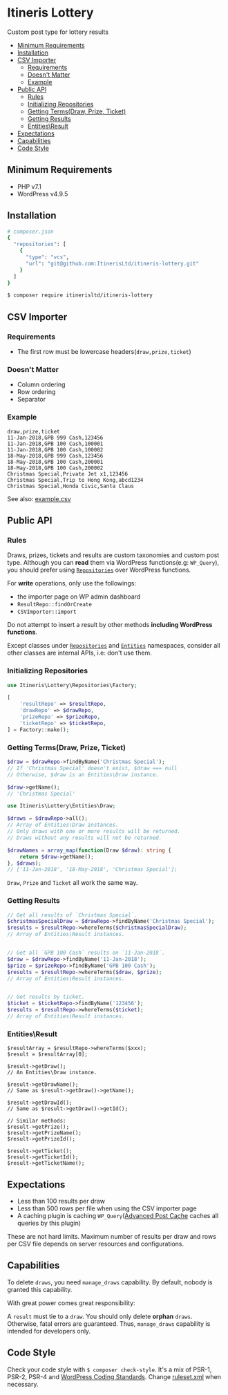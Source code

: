 # Itineris Lottery

Custom post type for lottery results

<!-- START doctoc generated TOC please keep comment here to allow auto update -->
<!-- DON'T EDIT THIS SECTION, INSTEAD RE-RUN doctoc TO UPDATE -->


- [Minimum Requirements](#minimum-requirements)
- [Installation](#installation)
- [CSV Importer](#csv-importer)
  - [Requirements](#requirements)
  - [Doesn't Matter](#doesnt-matter)
  - [Example](#example)
- [Public API](#public-api)
  - [Rules](#rules)
  - [Initializing Repositories](#initializing-repositories)
  - [Getting Terms(Draw, Prize, Ticket)](#getting-termsdraw-prize-ticket)
  - [Getting Results](#getting-results)
  - [Entities\Result](#entities%5Cresult)
- [Expectations](#expectations)
- [Capabilities](#capabilities)
- [Code Style](#code-style)

<!-- END doctoc generated TOC please keep comment here to allow auto update -->

## Minimum Requirements

- PHP v7.1
- WordPress v4.9.5

## Installation

```bash
# composer.json
{
  "repositories": [
    {
      "type": "vcs",
      "url": "git@github.com:ItinerisLtd/itineris-lottery.git"
    }
  ]
}
```

```bash
$ composer require itinerisltd/itineris-lottery
```

## CSV Importer

### Requirements

- The first row must be lowercase headers(`draw,prize,ticket`)

### Doesn't Matter

- Column ordering
- Row ordering
- Separator

### Example 

```
draw,prize,ticket
11-Jan-2018,GPB 999 Cash,123456
11-Jan-2018,GPB 100 Cash,100001
11-Jan-2018,GPB 100 Cash,100002
18-May-2018,GPB 999 Cash,123456
18-May-2018,GPB 100 Cash,200001
18-May-2018,GPB 100 Cash,200002
Christmas Special,Private Jet x1,123456
Christmas Special,Trip to Hong Kong,abcd1234
Christmas Special,Honda Civic,Santa Claus
```

See also: [example.csv](./example.csv)

## Public API

### Rules

Draws, prizes, tickets and results are custom taxonomies and custom post type. 
Although you can **read** them via WordPress functions(e.g: `WP_Query`), you should prefer using [`Repositories`](./src/Repositories) over WordPress functions. 


For **write** operations, only use the followings:
 - the importer page on WP admin dashboard
 - `ResultRepo::findOrCreate`
 - `CSVImporter::import`

Do not attempt to insert a result by other methods **including WordPress functions**.


Except classes under [`Repositories`](./src/Repositories) and [`Entities`](./src/Entities) namespaces, consider all other classes are internal APIs, i.e: don't use them.

### Initializing Repositories

```php
use Itineris\Lottery\Repositories\Factory;

[
    'resultRepo' => $resultRepo,
    'drawRepo' => $drawRepo,
    'prizeRepo' => $prizeRepo,
    'ticketRepo' => $ticketRepo,
] = Factory::make();
```

### Getting Terms(Draw, Prize, Ticket)

```php
$draw = $drawRepo->findByName('Christmas Special');
// If 'Christmas Special' doesn't exist, $draw === null 
// Otherwise, $draw is an Entities\Draw instance.

$draw->getName();
// 'Christmas Special'
```

```php
use Itineris\Lottery\Entities\Draw;

$draws = $drawRepo->all();
// Array of Entities\Draw instances.
// Only draws with one or more results will be returned.
// Draws without any results will not be returned.

$drawNames = array_map(function(Draw $draw): string {
    return $draw->getName();
}, $draws);
// ['11-Jan-2018', '18-May-2018', 'Christmas Special'];
```

`Draw`, `Prize` and `Ticket` all work the same way.

### Getting Results

```php
// Get all results of `Christmas Special`.
$christmasSpecialDraw = $drawRepo->findByName('Christmas Special');
$results = $resultRepo->whereTerms($christmasSpecialDraw);
// Array of Entities\Result instances.


// Get all `GPB 100 Cash` results on `11-Jan-2018`.
$draw = $drawRepo->findByName('11-Jan-2018');
$prize = $prizeRepo->findByName('GPB 100 Cash');
$results = $resultRepo->whereTerms($draw, $prize);
// Array of Entities\Result instances.


// Get results by ticket.
$ticket = $ticketRepo->findByName('123456');
$results = $resultRepo->whereTerms($ticket);
// Array of Entities\Result instances.
```

### Entities\Result

```
$resultArray = $resultRepo->whereTerms($xxx);
$result = $resultArray[0];

$result->getDraw();
// An Entities\Draw instance.

$result->getDrawName();
// Same as $result->getDraw()->getName();

$result->getDrawId();
// Same as $result->getDraw()->getId();

// Similar methods:
$result->getPrize();
$result->getPrizeName();
$result->getPrizeId();

$result->getTicket();
$result->getTicketId();
$result->getTicketName();
```

## Expectations

- Less than 100 results per draw
- Less than 500 rows per file when using the CSV importer page
- A caching plugin is caching `WP_Query`([Advanced Post Cache](https://github.com/Automattic/advanced-post-cache/) caches all queries by this plugin) 

These are not hard limits. 
Maximum number of results per draw and rows per CSV file depends on server resources and configurations.

## Capabilities

To delete `draws`, you need `manage_draws` capability.
By default, nobody is granted this capability.

With great power comes great responsibility:

A `result` must tie to a `draw`. You should only delete **orphan** `draws`.
Otherwise, fatal errors are guaranteed. Thus, `manage_draws` capability is intended for developers only.

## Code Style

Check your code style with `$ composer check-style`. It's a mix of PSR-1, PSR-2, PSR-4 and [WordPress Coding Standards](https://github.com/WordPress-Coding-Standards/WordPress-Coding-Standards).
Change [ruleset.xml](./ruleset.xml) when necessary.
